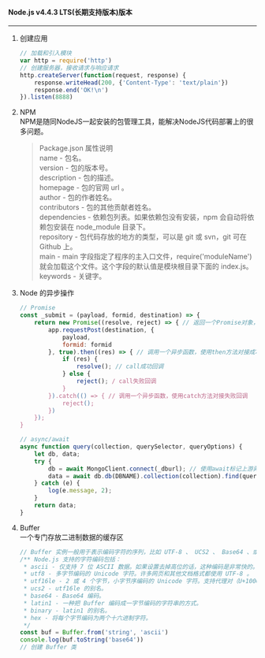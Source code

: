 #### Node.js v4.4.3 LTS(长期支持版本)版本
---
1. 创建应用  
    ``` javascript
    // 加载和引入模块
    var http = require('http')
    // 创建服务器，接收请求与响应请求
    http.createServer(function(request, response) {
        response.writeHead(200, {'Content-Type': 'text/plain'})
        response.end('OK!\n')
    }).listen(8888)
    ```

2. NPM  
NPM是随同NodeJS一起安装的包管理工具，能解决NodeJS代码部署上的很多问题。
    > Package.json 属性说明  
        name - 包名。  
        version - 包的版本号。  
        description - 包的描述。  
        homepage - 包的官网 url 。  
        author - 包的作者姓名。  
        contributors - 包的其他贡献者姓名。  
        dependencies - 依赖包列表。如果依赖包没有安装，npm 会自动将依赖包安装在 node_module 目录下。  
        repository - 包代码存放的地方的类型，可以是 git 或 svn，git 可在 Github 上。  
        main - main 字段指定了程序的主入口文件，require('moduleName') 就会加载这个文件。这个字段的默认值是模块根目录下面的 index.js。  
        keywords - 关键字。

3. Node 的异步操作   
    ``` javascript
    // Promise
    const _submit = (payload, formid, destination) => {
        return new Promise((resolve, reject) => { // 返回一个Promise对象，实现异步回调
            app.requestPost(destination, {
                payload,
                formid: formid
            }, true).then((res) => { // 调用一个异步函数，使用then方法对接成功回调
                if (res) {
                    resolve(); // call成功回调
                } else {
                    reject(); / call失败回调
                }
            }).catch(() => { // 调用一个异步函数，使用catch方法对接失败回调
                reject();
            })
        });
    }
    ```
    ``` javascript
    // async/await
    async function query(collection, querySelector, queryOptions) {
        let db, data;
        try {
            db = await MongoClient.connect(_dburl); // 使用await标记上游异步函数，此时event loop会将与该变量有关的操作阻塞
            data = await db.db(DBNAME).collection(collection).find(querySelector, queryOptions || {}).toArray();
        } catch (e) {
            log(e.message, 2);
        }
        return data;
    }
    ```

4. Buffer  
一个专门存放二进制数据的缓存区
    ``` javascript
    // Buffer 实例一般用于表示编码字符的序列，比如 UTF-8 、 UCS2 、 Base64 、或十六进制编码的数据。
    /** Node.js 支持的字符编码包括：
     * ascii - 仅支持 7 位 ASCII 数据。如果设置去掉高位的话，这种编码是非常快的。
     * utf8 - 多字节编码的 Unicode 字符。许多网页和其他文档格式都使用 UTF-8 。
     * utf16le - 2 或 4 个字节，小字节序编码的 Unicode 字符。支持代理对（U+10000 至 U+10FFFF）。
     * ucs2 - utf16le 的别名。
     * base64 - Base64 编码。
     * latin1 - 一种把 Buffer 编码成一字节编码的字符串的方式。
     * binary - latin1 的别名。
     * hex - 将每个字节编码为两个十六进制字符。
     */
    const buf = Buffer.from('string', 'ascii')
    console.log(buf.toString('base64'))
    // 创建 Buffer 类
    ```

